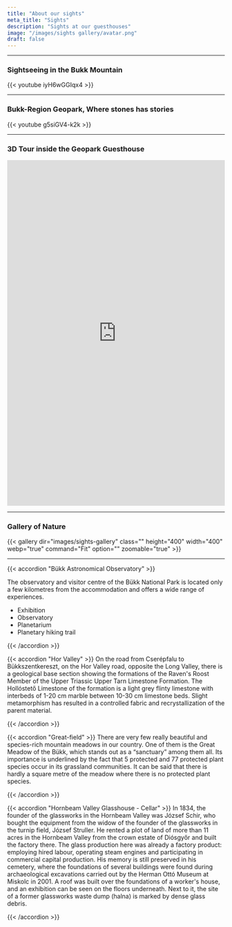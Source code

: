 ```yaml
---
title: "About our sights"
meta_title: "Sights"
description: "Sights at our guesthouses"
image: "/images/sights gallery/avatar.png"
draft: false
---
```


<hr>

### Sightseeing in the Bukk Mountain

{{< youtube iyH6wGGIqx4 >}}

<hr>

### Bukk-Region Geopark, Where stones has stories

{{< youtube g5siGV4-k2k >}}

<hr>

<!-- 3D VR Tour -->

### 3D Tour inside the Geopark Guesthouse

<iframe src="https://bnpivr.bukkista.hu/Geopark/index.htm" width="100%" height="800" frameborder="0" allowfullscreen="allowfullscreen" allow="geolocation *; microphone *; camera *; midi *; encrypted-media *" name="3d-vr-tour">
</iframe>
<!-- /3D VR Tour -->
<hr>

### Gallery of Nature

{{< gallery dir="images/sights-gallery" class=""  height="400" width="400"  webp="true" command="Fit" option="" zoomable="true" >}}
<hr>
{{< accordion "Bükk Astronomical Observatory" >}}

The observatory and visitor centre of the Bükk National Park is located only a few kilometres from the accommodation and offers a wide range of experiences.

- Exhibition
- Observatory
- Planetarium
- Planetary hiking trail

{{< /accordion >}}

{{< accordion "Hor Valley" >}}
On the road from Cserépfalu to Bükkszentkereszt, on the Hor Valley road, opposite the Long Valley, there is a geological base section showing the formations of the Raven's Roost Member of the Upper Triassic Upper Tarn Limestone Formation. The Hollóstető Limestone of the formation is a light grey flinty limestone with interbeds of 1-20 cm marble between 10-30 cm limestone beds. Slight metamorphism has resulted in a controlled fabric and recrystallization of the parent material.


{{< /accordion >}}

{{< accordion "Great-field" >}}
There are very few really beautiful and species-rich mountain meadows in our country. One of them is the Great Meadow of the Bükk, which stands out as a “sanctuary” among them all. Its importance is underlined by the fact that 5 protected and 77 protected plant species occur in its grassland communities. It can be said that there is hardly a square metre of the meadow where there is no protected plant species.

{{< /accordion >}}

{{< accordion "Hornbeam Valley Glasshouse - Cellar" >}}
In 1834, the founder of the glassworks in the Hornbeam Valley was József Schir, who bought the equipment from the widow of the founder of the glassworks in the turnip field, József Struller. He rented a plot of land of more than 11 acres in the Hornbeam Valley from the crown estate of Diósgyőr and built the factory there. The glass production here was already a factory product: employing hired labour, operating steam engines and participating in commercial capital production. His memory is still preserved in his cemetery, where the foundations of several buildings were found during archaeological excavations carried out by the Herman Ottó Museum at Miskolc in 2001. A roof was built over the foundations of a worker's house, and an exhibition can be seen on the floors underneath. Next to it, the site of a former glassworks waste dump (halna) is marked by dense glass debris.

{{< /accordion >}}
